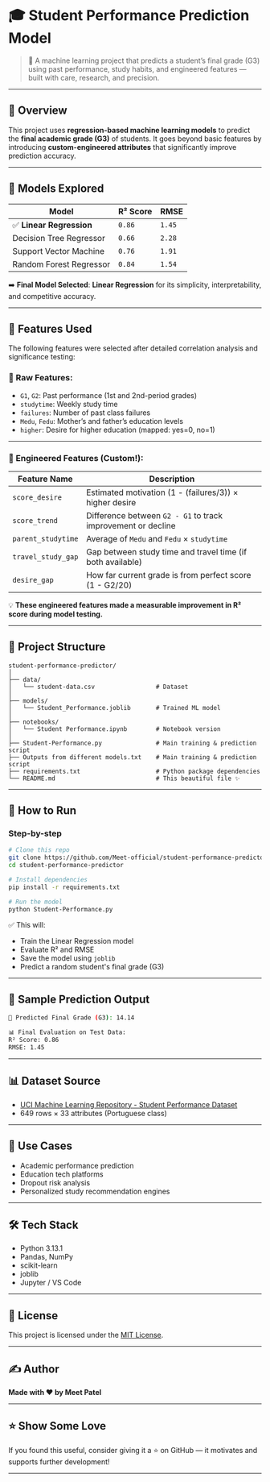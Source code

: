 # 🎓 Student Performance Prediction Model

> 🚀 A machine learning project that predicts a student’s final grade (G3) using past performance, study habits, and engineered features — built with care, research, and precision.

---

## 📌 Overview

This project uses **regression-based machine learning models** to predict the **final academic grade (G3)** of students. It goes beyond basic features by introducing **custom-engineered attributes** that significantly improve prediction accuracy.

---

## 🧠 Models Explored

| Model                   | R² Score | RMSE  |
|------------------------|----------|--------|
| ✅ **Linear Regression**     | `0.86`    | `1.45` |
| Decision Tree Regressor | `0.66`    | `2.28` |
| Support Vector Machine  | `0.76`    | `1.91` |
| Random Forest Regressor | `0.84`    | `1.54` |

➡️ **Final Model Selected**: **Linear Regression** for its simplicity, interpretability, and competitive accuracy.

---

## 🧪 Features Used

The following features were selected after detailed correlation analysis and significance testing:

### 🔹 Raw Features:
- `G1`, `G2`: Past performance (1st and 2nd-period grades)
- `studytime`: Weekly study time
- `failures`: Number of past class failures
- `Medu`, `Fedu`: Mother’s and father’s education levels
- `higher`: Desire for higher education (mapped: yes=0, no=1)

---

### 🔧 Engineered Features (Custom!):

| Feature Name        | Description |
|---------------------|-------------|
| `score_desire`      | Estimated motivation (1 - (failures/3)) × higher desire |
| `score_trend`       | Difference between `G2 - G1` to track improvement or decline |
| `parent_studytime`  | Average of `Medu` and `Fedu` × `studytime` |
| `travel_study_gap`  | Gap between study time and travel time (if both available) |
| `desire_gap`        | How far current grade is from perfect score (1 - G2/20) |

💡 **These engineered features made a measurable improvement in R² score during model testing.**

---

## 📁 Project Structure

```plaintext
student-performance-predictor/
│
├── data/
│   └── student-data.csv                 # Dataset
│
├── models/
│   └── Student_Performance.joblib       # Trained ML model
│
├── notebooks/
│   └── Student Performance.ipynb        # Notebook version
│
├── Student-Performance.py               # Main training & prediction script
├── Outputs from different models.txt    # Main training & prediction script
├── requirements.txt                     # Python package dependencies
└── README.md                            # This beautiful file ✨
```

---

## 🧪 How to Run

### Step-by-step

```bash
# Clone this repo
git clone https://github.com/Meet-official/student-performance-predictor.git
cd student-performance-predictor

# Install dependencies
pip install -r requirements.txt

# Run the model
python Student-Performance.py
```

✅ This will:
- Train the Linear Regression model
- Evaluate R² and RMSE
- Save the model using `joblib`
- Predict a random student's final grade (G3)

---

## 🎯 Sample Prediction Output

```bash
🎯 Predicted Final Grade (G3): 14.14

📊 Final Evaluation on Test Data:
R² Score: 0.86
RMSE: 1.45
```

---

## 📊 Dataset Source

- [UCI Machine Learning Repository - Student Performance Dataset](https://archive.ics.uci.edu/ml/datasets/Student+Performance)
- 649 rows × 33 attributes (Portuguese class)

---

## 💼 Use Cases

- Academic performance prediction
- Education tech platforms
- Dropout risk analysis
- Personalized study recommendation engines

---

## 🛠 Tech Stack

- Python 3.13.1
- Pandas, NumPy
- scikit-learn
- joblib
- Jupyter / VS Code

---

## 📜 License

This project is licensed under the [MIT License](https://choosealicense.com/licenses/mit/).

---

## ✍️ Author

**Made with ❤ by Meet Patel**

---

## ⭐️ Show Some Love

If you found this useful, consider giving it a ⭐️ on GitHub — it motivates and supports further development!

---
